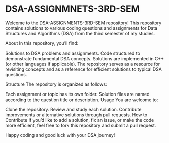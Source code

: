 ﻿# DSA-ASSIGNMNETS-3RD-SEM
Welcome to the DSA-ASSIGNMENTS-3RD-SEM repository! This repository contains solutions to various coding questions and assignments for Data Structures and Algorithms (DSA) from the third semester of my studies.

About
In this repository, you’ll find:

Solutions to DSA problems and assignments.
Code structured to demonstrate fundamental DSA concepts.
Solutions are implemented in C++ (or other languages if applicable).
The repository serves as a resource for revisiting concepts and as a reference for efficient solutions to typical DSA questions.

Structure
The repository is organized as follows:

Each assignment or topic has its own folder.
Solution files are named according to the question title or description.
Usage
You are welcome to:

Clone the repository.
Review and study each solution.
Contribute improvements or alternative solutions through pull requests.
How to Contribute
If you’d like to add a solution, fix an issue, or make the code more efficient, feel free to fork this repository and submit a pull request.

Happy coding and good luck with your DSA journey!
